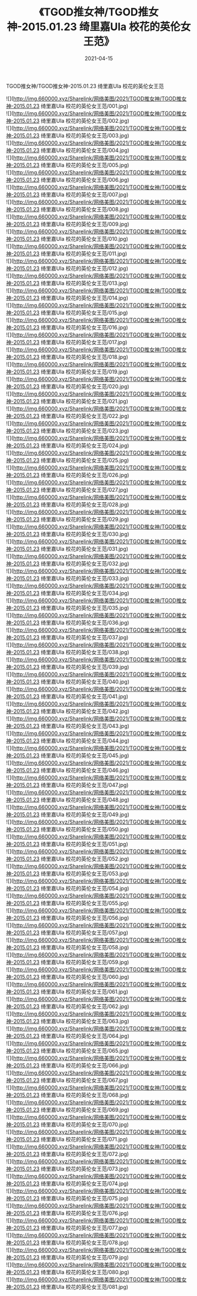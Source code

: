 ﻿---
layout: post
title:  《TGOD推女神/TGOD推女神-2015.01.23 绮里嘉Ula 校花的英伦女王范》
date:   2021-04-15
img: http://img.660000.xyz/Sharelink/网络美图/2021/TGOD推女神/TGOD推女神-2015.01.23 绮里嘉Ula 校花的英伦女王范/000.jpg
categories: [美女, 清纯, 唯美]
---

TGOD推女神/TGOD推女神-2015.01.23 绮里嘉Ula 校花的英伦女王范

 ![](http://img.660000.xyz/Sharelink/网络美图/2021/TGOD推女神/TGOD推女神-2015.01.23 绮里嘉Ula 校花的英伦女王范/001.jpg) <br>![](http://img.660000.xyz/Sharelink/网络美图/2021/TGOD推女神/TGOD推女神-2015.01.23 绮里嘉Ula 校花的英伦女王范/002.jpg) <br>![](http://img.660000.xyz/Sharelink/网络美图/2021/TGOD推女神/TGOD推女神-2015.01.23 绮里嘉Ula 校花的英伦女王范/003.jpg) <br>![](http://img.660000.xyz/Sharelink/网络美图/2021/TGOD推女神/TGOD推女神-2015.01.23 绮里嘉Ula 校花的英伦女王范/004.jpg) <br>![](http://img.660000.xyz/Sharelink/网络美图/2021/TGOD推女神/TGOD推女神-2015.01.23 绮里嘉Ula 校花的英伦女王范/005.jpg) <br>![](http://img.660000.xyz/Sharelink/网络美图/2021/TGOD推女神/TGOD推女神-2015.01.23 绮里嘉Ula 校花的英伦女王范/006.jpg) <br>![](http://img.660000.xyz/Sharelink/网络美图/2021/TGOD推女神/TGOD推女神-2015.01.23 绮里嘉Ula 校花的英伦女王范/007.jpg) <br>![](http://img.660000.xyz/Sharelink/网络美图/2021/TGOD推女神/TGOD推女神-2015.01.23 绮里嘉Ula 校花的英伦女王范/008.jpg) <br>![](http://img.660000.xyz/Sharelink/网络美图/2021/TGOD推女神/TGOD推女神-2015.01.23 绮里嘉Ula 校花的英伦女王范/009.jpg) <br>![](http://img.660000.xyz/Sharelink/网络美图/2021/TGOD推女神/TGOD推女神-2015.01.23 绮里嘉Ula 校花的英伦女王范/010.jpg) <br>![](http://img.660000.xyz/Sharelink/网络美图/2021/TGOD推女神/TGOD推女神-2015.01.23 绮里嘉Ula 校花的英伦女王范/011.jpg) <br>![](http://img.660000.xyz/Sharelink/网络美图/2021/TGOD推女神/TGOD推女神-2015.01.23 绮里嘉Ula 校花的英伦女王范/012.jpg) <br>![](http://img.660000.xyz/Sharelink/网络美图/2021/TGOD推女神/TGOD推女神-2015.01.23 绮里嘉Ula 校花的英伦女王范/013.jpg) <br>![](http://img.660000.xyz/Sharelink/网络美图/2021/TGOD推女神/TGOD推女神-2015.01.23 绮里嘉Ula 校花的英伦女王范/014.jpg) <br>![](http://img.660000.xyz/Sharelink/网络美图/2021/TGOD推女神/TGOD推女神-2015.01.23 绮里嘉Ula 校花的英伦女王范/015.jpg) <br>![](http://img.660000.xyz/Sharelink/网络美图/2021/TGOD推女神/TGOD推女神-2015.01.23 绮里嘉Ula 校花的英伦女王范/016.jpg) <br>![](http://img.660000.xyz/Sharelink/网络美图/2021/TGOD推女神/TGOD推女神-2015.01.23 绮里嘉Ula 校花的英伦女王范/017.jpg) <br>![](http://img.660000.xyz/Sharelink/网络美图/2021/TGOD推女神/TGOD推女神-2015.01.23 绮里嘉Ula 校花的英伦女王范/018.jpg) <br>![](http://img.660000.xyz/Sharelink/网络美图/2021/TGOD推女神/TGOD推女神-2015.01.23 绮里嘉Ula 校花的英伦女王范/019.jpg) <br>![](http://img.660000.xyz/Sharelink/网络美图/2021/TGOD推女神/TGOD推女神-2015.01.23 绮里嘉Ula 校花的英伦女王范/020.jpg) <br>![](http://img.660000.xyz/Sharelink/网络美图/2021/TGOD推女神/TGOD推女神-2015.01.23 绮里嘉Ula 校花的英伦女王范/021.jpg) <br>![](http://img.660000.xyz/Sharelink/网络美图/2021/TGOD推女神/TGOD推女神-2015.01.23 绮里嘉Ula 校花的英伦女王范/022.jpg) <br>![](http://img.660000.xyz/Sharelink/网络美图/2021/TGOD推女神/TGOD推女神-2015.01.23 绮里嘉Ula 校花的英伦女王范/023.jpg) <br>![](http://img.660000.xyz/Sharelink/网络美图/2021/TGOD推女神/TGOD推女神-2015.01.23 绮里嘉Ula 校花的英伦女王范/024.jpg) <br>![](http://img.660000.xyz/Sharelink/网络美图/2021/TGOD推女神/TGOD推女神-2015.01.23 绮里嘉Ula 校花的英伦女王范/025.jpg) <br>![](http://img.660000.xyz/Sharelink/网络美图/2021/TGOD推女神/TGOD推女神-2015.01.23 绮里嘉Ula 校花的英伦女王范/026.jpg) <br>![](http://img.660000.xyz/Sharelink/网络美图/2021/TGOD推女神/TGOD推女神-2015.01.23 绮里嘉Ula 校花的英伦女王范/027.jpg) <br>![](http://img.660000.xyz/Sharelink/网络美图/2021/TGOD推女神/TGOD推女神-2015.01.23 绮里嘉Ula 校花的英伦女王范/028.jpg) <br>![](http://img.660000.xyz/Sharelink/网络美图/2021/TGOD推女神/TGOD推女神-2015.01.23 绮里嘉Ula 校花的英伦女王范/029.jpg) <br>![](http://img.660000.xyz/Sharelink/网络美图/2021/TGOD推女神/TGOD推女神-2015.01.23 绮里嘉Ula 校花的英伦女王范/030.jpg) <br>![](http://img.660000.xyz/Sharelink/网络美图/2021/TGOD推女神/TGOD推女神-2015.01.23 绮里嘉Ula 校花的英伦女王范/031.jpg) <br>![](http://img.660000.xyz/Sharelink/网络美图/2021/TGOD推女神/TGOD推女神-2015.01.23 绮里嘉Ula 校花的英伦女王范/032.jpg) <br>![](http://img.660000.xyz/Sharelink/网络美图/2021/TGOD推女神/TGOD推女神-2015.01.23 绮里嘉Ula 校花的英伦女王范/033.jpg) <br>![](http://img.660000.xyz/Sharelink/网络美图/2021/TGOD推女神/TGOD推女神-2015.01.23 绮里嘉Ula 校花的英伦女王范/034.jpg) <br>![](http://img.660000.xyz/Sharelink/网络美图/2021/TGOD推女神/TGOD推女神-2015.01.23 绮里嘉Ula 校花的英伦女王范/035.jpg) <br>![](http://img.660000.xyz/Sharelink/网络美图/2021/TGOD推女神/TGOD推女神-2015.01.23 绮里嘉Ula 校花的英伦女王范/036.jpg) <br>![](http://img.660000.xyz/Sharelink/网络美图/2021/TGOD推女神/TGOD推女神-2015.01.23 绮里嘉Ula 校花的英伦女王范/037.jpg) <br>![](http://img.660000.xyz/Sharelink/网络美图/2021/TGOD推女神/TGOD推女神-2015.01.23 绮里嘉Ula 校花的英伦女王范/038.jpg) <br>![](http://img.660000.xyz/Sharelink/网络美图/2021/TGOD推女神/TGOD推女神-2015.01.23 绮里嘉Ula 校花的英伦女王范/039.jpg) <br>![](http://img.660000.xyz/Sharelink/网络美图/2021/TGOD推女神/TGOD推女神-2015.01.23 绮里嘉Ula 校花的英伦女王范/040.jpg) <br>![](http://img.660000.xyz/Sharelink/网络美图/2021/TGOD推女神/TGOD推女神-2015.01.23 绮里嘉Ula 校花的英伦女王范/041.jpg) <br>![](http://img.660000.xyz/Sharelink/网络美图/2021/TGOD推女神/TGOD推女神-2015.01.23 绮里嘉Ula 校花的英伦女王范/042.jpg) <br>![](http://img.660000.xyz/Sharelink/网络美图/2021/TGOD推女神/TGOD推女神-2015.01.23 绮里嘉Ula 校花的英伦女王范/043.jpg) <br>![](http://img.660000.xyz/Sharelink/网络美图/2021/TGOD推女神/TGOD推女神-2015.01.23 绮里嘉Ula 校花的英伦女王范/044.jpg) <br>![](http://img.660000.xyz/Sharelink/网络美图/2021/TGOD推女神/TGOD推女神-2015.01.23 绮里嘉Ula 校花的英伦女王范/045.jpg) <br>![](http://img.660000.xyz/Sharelink/网络美图/2021/TGOD推女神/TGOD推女神-2015.01.23 绮里嘉Ula 校花的英伦女王范/046.jpg) <br>![](http://img.660000.xyz/Sharelink/网络美图/2021/TGOD推女神/TGOD推女神-2015.01.23 绮里嘉Ula 校花的英伦女王范/047.jpg) <br>![](http://img.660000.xyz/Sharelink/网络美图/2021/TGOD推女神/TGOD推女神-2015.01.23 绮里嘉Ula 校花的英伦女王范/048.jpg) <br>![](http://img.660000.xyz/Sharelink/网络美图/2021/TGOD推女神/TGOD推女神-2015.01.23 绮里嘉Ula 校花的英伦女王范/049.jpg) <br>![](http://img.660000.xyz/Sharelink/网络美图/2021/TGOD推女神/TGOD推女神-2015.01.23 绮里嘉Ula 校花的英伦女王范/050.jpg) <br>![](http://img.660000.xyz/Sharelink/网络美图/2021/TGOD推女神/TGOD推女神-2015.01.23 绮里嘉Ula 校花的英伦女王范/051.jpg) <br>![](http://img.660000.xyz/Sharelink/网络美图/2021/TGOD推女神/TGOD推女神-2015.01.23 绮里嘉Ula 校花的英伦女王范/052.jpg) <br>![](http://img.660000.xyz/Sharelink/网络美图/2021/TGOD推女神/TGOD推女神-2015.01.23 绮里嘉Ula 校花的英伦女王范/053.jpg) <br>![](http://img.660000.xyz/Sharelink/网络美图/2021/TGOD推女神/TGOD推女神-2015.01.23 绮里嘉Ula 校花的英伦女王范/054.jpg) <br>![](http://img.660000.xyz/Sharelink/网络美图/2021/TGOD推女神/TGOD推女神-2015.01.23 绮里嘉Ula 校花的英伦女王范/055.jpg) <br>![](http://img.660000.xyz/Sharelink/网络美图/2021/TGOD推女神/TGOD推女神-2015.01.23 绮里嘉Ula 校花的英伦女王范/056.jpg) <br>![](http://img.660000.xyz/Sharelink/网络美图/2021/TGOD推女神/TGOD推女神-2015.01.23 绮里嘉Ula 校花的英伦女王范/057.jpg) <br>![](http://img.660000.xyz/Sharelink/网络美图/2021/TGOD推女神/TGOD推女神-2015.01.23 绮里嘉Ula 校花的英伦女王范/058.jpg) <br>![](http://img.660000.xyz/Sharelink/网络美图/2021/TGOD推女神/TGOD推女神-2015.01.23 绮里嘉Ula 校花的英伦女王范/059.jpg) <br>![](http://img.660000.xyz/Sharelink/网络美图/2021/TGOD推女神/TGOD推女神-2015.01.23 绮里嘉Ula 校花的英伦女王范/060.jpg) <br>![](http://img.660000.xyz/Sharelink/网络美图/2021/TGOD推女神/TGOD推女神-2015.01.23 绮里嘉Ula 校花的英伦女王范/061.jpg) <br>![](http://img.660000.xyz/Sharelink/网络美图/2021/TGOD推女神/TGOD推女神-2015.01.23 绮里嘉Ula 校花的英伦女王范/062.jpg) <br>![](http://img.660000.xyz/Sharelink/网络美图/2021/TGOD推女神/TGOD推女神-2015.01.23 绮里嘉Ula 校花的英伦女王范/063.jpg) <br>![](http://img.660000.xyz/Sharelink/网络美图/2021/TGOD推女神/TGOD推女神-2015.01.23 绮里嘉Ula 校花的英伦女王范/064.jpg) <br>![](http://img.660000.xyz/Sharelink/网络美图/2021/TGOD推女神/TGOD推女神-2015.01.23 绮里嘉Ula 校花的英伦女王范/065.jpg) <br>![](http://img.660000.xyz/Sharelink/网络美图/2021/TGOD推女神/TGOD推女神-2015.01.23 绮里嘉Ula 校花的英伦女王范/066.jpg) <br>![](http://img.660000.xyz/Sharelink/网络美图/2021/TGOD推女神/TGOD推女神-2015.01.23 绮里嘉Ula 校花的英伦女王范/067.jpg) <br>![](http://img.660000.xyz/Sharelink/网络美图/2021/TGOD推女神/TGOD推女神-2015.01.23 绮里嘉Ula 校花的英伦女王范/068.jpg) <br>![](http://img.660000.xyz/Sharelink/网络美图/2021/TGOD推女神/TGOD推女神-2015.01.23 绮里嘉Ula 校花的英伦女王范/069.jpg) <br>![](http://img.660000.xyz/Sharelink/网络美图/2021/TGOD推女神/TGOD推女神-2015.01.23 绮里嘉Ula 校花的英伦女王范/070.jpg) <br>![](http://img.660000.xyz/Sharelink/网络美图/2021/TGOD推女神/TGOD推女神-2015.01.23 绮里嘉Ula 校花的英伦女王范/071.jpg) <br>![](http://img.660000.xyz/Sharelink/网络美图/2021/TGOD推女神/TGOD推女神-2015.01.23 绮里嘉Ula 校花的英伦女王范/072.jpg) <br>![](http://img.660000.xyz/Sharelink/网络美图/2021/TGOD推女神/TGOD推女神-2015.01.23 绮里嘉Ula 校花的英伦女王范/073.jpg) <br>![](http://img.660000.xyz/Sharelink/网络美图/2021/TGOD推女神/TGOD推女神-2015.01.23 绮里嘉Ula 校花的英伦女王范/074.jpg) <br>![](http://img.660000.xyz/Sharelink/网络美图/2021/TGOD推女神/TGOD推女神-2015.01.23 绮里嘉Ula 校花的英伦女王范/075.jpg) <br>![](http://img.660000.xyz/Sharelink/网络美图/2021/TGOD推女神/TGOD推女神-2015.01.23 绮里嘉Ula 校花的英伦女王范/076.jpg) <br>![](http://img.660000.xyz/Sharelink/网络美图/2021/TGOD推女神/TGOD推女神-2015.01.23 绮里嘉Ula 校花的英伦女王范/077.jpg) <br>![](http://img.660000.xyz/Sharelink/网络美图/2021/TGOD推女神/TGOD推女神-2015.01.23 绮里嘉Ula 校花的英伦女王范/078.jpg) <br>![](http://img.660000.xyz/Sharelink/网络美图/2021/TGOD推女神/TGOD推女神-2015.01.23 绮里嘉Ula 校花的英伦女王范/079.jpg) <br>![](http://img.660000.xyz/Sharelink/网络美图/2021/TGOD推女神/TGOD推女神-2015.01.23 绮里嘉Ula 校花的英伦女王范/080.jpg) <br>![](http://img.660000.xyz/Sharelink/网络美图/2021/TGOD推女神/TGOD推女神-2015.01.23 绮里嘉Ula 校花的英伦女王范/081.jpg) <br>
